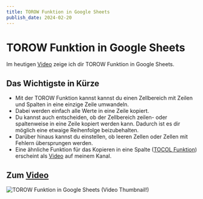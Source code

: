 ```yaml
---
title: TOROW Funktion in Google Sheets
publish_date: 2024-02-20
---
```


# TOROW Funktion in Google Sheets

Im heutigen [Video](https://youtu.be/Hz6XGEtZSkI) zeige ich dir TOROW Funktion in Google Sheets. 

## Das Wichtigste in Kürze

- Mit der TOROW Funktion kannst kannst du einen Zellbereich mit Zeilen und Spalten in eine einzige Zeile umwandeln.
- Dabei werden einfach alle Werte in eine Zeile kopiert.
- Du kannst auch entscheiden, ob der Zellbereich zeilen- oder spaltenweise in eine Zeile kopiert werden kann. Dadurch ist es dir möglich eine etwaige Reihenfolge beizubehalten.
- Darüber hinaus kannst du einstellen, ob leeren Zellen oder Zellen mit Fehlern übersprungen werden.
- Eine ähnliche Funktion für das Kopieren in eine Spalte ([TOCOL Funktion](https://leoofficetutorials.com/sheets/2024/565)) erscheint als [Video](https://youtu.be/_Y9CZXhe2Zw) auf meinem Kanal.

## Zum [Video](https://youtu.be/Hz6XGEtZSkI)

![TOROW Funktion in Google Sheets (Video Thumbnail!)](../../thumbnails/Fertig564.jpg "TOROW Funktion in Google Sheets (Video Thumbnail!)")